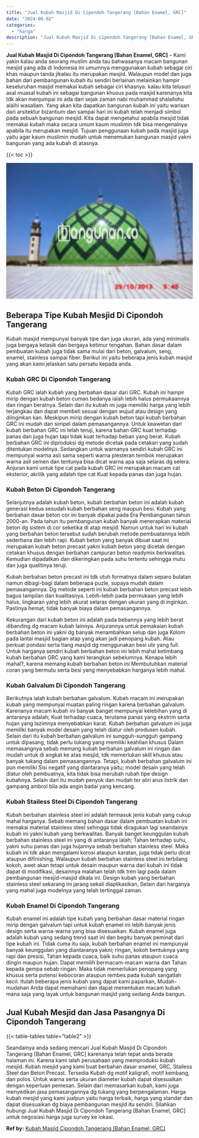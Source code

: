 ```yaml
---
title: "Jual Kubah Masjid Di Cipondoh Tangerang [Bahan Enamel, GRC]"
date: "2024-06-02"
categories: 
  - "harga"
description: "Jual Kubah Masjid Di Cipondoh Tangerang [Bahan Enamel, GRC]. Seandainya anda sedang mencari Jual Kubah Masjid Di Cipondoh Tangerang [Bahan Enamel, GRC] kar..."
---
```


**Jual Kubah Masjid Di Cipondoh Tangerang \[Bahan Enamel, GRC\]** – Kami yakin kalau anda seorang muslim anda tau bahwasanya macam bangunan mesjid yang ada di Indonesia ini umumnya menggunakan kubah sebagai ciri khas maupun tanda jikalau itu merupakan mesjid. Walaupun model dan juga bahan dari pembangunan kubah itu sendiri berlainan melainkan hampir keseluruhan masjid memakai kubah sebagai ciri khasnya. kalau kita telusuri asal muasal kubah ini sebagai bangunan khusus pada masjid karenanya kita tdk akan menjumpai ini ada dari sejak zaman nabi muhammad shalallohu alaihi wasallam. Yang akan kita dapatkan bangunan kubah ini yaitu warisan dari arsitektur bizantium dan sampai hari ini kubah telah menjadi simbol pada sebuah bangunan mesjid. Kita dapat mengetahui apabila mesjid tidak memakai kubah maka secara umum kaum muslimin tdk bisa mengenalnya apabila itu merupakan mesjid. Tujuan penggunaan kubah pada masjid juga yaitu agar kaum muslimin mudah untuk menemukan bangunan masjid yakni bangunan yang ada kubah di atasnya.

{{< toc >}}

![Jual Kubah Masjid Di Cipondoh Tangerang [Bahan Enamel, GRC]](/images/jual-kubah-masjid-29.png)

## Beberapa Tipe Kubah Mesjid Di Cipondoh Tangerang

Kubah masjid mempunyai banyak tipe dan juga ukuran, ada yang minimalis juga bergaya kelasik dan bergaya ketimur tengahan. Bahan dasar dalam pembuatan kubah juga tidak sama mulai dari beton, galvalum, seng, enamel, stainless sampai fiber. Berikut ini yaitu beberapa jenis kubah masjid yang akan kami jelaskan satu persatu kepada anda.

### Kubah GRC Di Cipondoh Tangerang

Kubah GRC ialah kubah yang berbahan dasar dari GRC. Kubah ini hampir mirip dengan kubah beton cuman bedanya ialah lebih halus permukaannya dan ringan beratnya. Selain dari itu kubah ini juga memiliki harga yang lebih terjangkau dan dapat membeli sesuai dengan wujud atau design yang diinginkan kan. Meskipun mirip dengan kubah beton tapi kubah berbahan GRC ini mudah dan simpel dalam pemasangannya. Untuk keawetan dari kubah berbahan GRC ini telah teruji, karena bahan GRC kuat terhadap panas dan juga hujan tapi tidak kuat terhadap beban yang berat. Kubah berbahan GRC ini diproduksi dg metode dicetak pada cetakan yang sudah ditentukan modelnya. Sedangkan untuk warnanya sendiri kubah GRC ini mempunyai warna asli sama seperti warna plesteran tembok merupakan warna asli semen dan tentunya bisa dicat warna apa saja selaras dg selera. Anjuran kami untuk tipe cat pada kubah GRC ini merupakan macam cat eksterior, akrilik yang adalah tipe cat Kuat kepada panas dan juga hujan.

### Kubah Beton Di Cipondoh Tangerang

Selanjutnya adalah kubah beton, kubah berbahan beton ini adalah kubah generasi kedua sesudah kubah berbahan seng maupun besi. Kubah yang berbahan dasar beton cor ini banyak dipakai pada Era Pembangunan tahun 2000-an. Pada tahun itu pembangunan kubah banyak menerapkan material beton dg sistem di cor seketika di atap mesjid. Namun untuk hari ini kubah yang berbahan beton tersebut sudah berubah metode pembuatannya lebih sederhana dan lebih rapi. Kubah beton yang banyak dibuat saat ini merupakan kubah beton precast yakni kubah beton yang dicetak dengan cetakan khusus dengan berbahan campuran beton readymix berkwalitas. Kemudian dipadatkan dan dikeringkan pada suhu tertentu sehingga mutu dan juga qualitinya teruji.

Kubah berbahan beton precast ini tdk utuh formatnya dalam separo bulatan namun dibagi-bagi dalam beberapa puzle, supaya mudah dalam pemasangannya. Dg metode seperti ini kubah berbahan beton precast lebih bagus tampilan dan kualitasnya. Lebih-lebih pada permukaan yang lebih halus, lingkaran yang lebih akurat selaras dengan ukuran yang di inginkan. Pastinya hemat, tidak banyak biaya dalam pemasangannya.

Kekurangan dari kubah beton ini adalah pada bebannya yang lebih berat dibanding dg macam kubah lainnya. Anjurannya untuk pemakaian kubah berbahan beton ini yakni dg banyak menambahkan selup dan juga Kolom pada lantai masjid bagian atap yang akan jadi penopang kubah. Atau perkuat pondasi serta tiang masjid dg menggunakan besi ulir yang full. Untuk harganya sendiri kubah berbahan beton ini lebih mahal ketimbang kubah berbahan GRC yang kami terangkan sebelumnya. Kenapa lebih mahal?, karena memang kubah berbahan beton ini Membutuhkan material coran yang bermutu serta besi yang menyebabkan harganya lebih mahal.

### Kubah Galvalum Di Cipondoh Tangerang

Berikutnya ialah kubah berbahan galvalum. Kubah macam ini merupakan kubah yang mempunyai muatan paling ringan karena berbahan galvalum. Karenanya macam kubah ini banyak banget mempunyai kelebihan yang di antaranya adalah; Kuat terhadap cuaca, terutama panas yang ekstrim serta hujan yang lazimnya menyebabkan karat. Kubah berbahan galvalum ini juga memiliki banyak model desain yang telah diatur oleh produsen kubah. Selain dari itu kubah berbahan galvalum ini sungguh-sungguh gampang untuk dipasang, tidak perlu tukang yang memiliki keahlian khusus Dalam memasangnya sebab memang kubah berbahan galvalum ini ringan dan mudah untuk di angkat ke atas mesjid, tdk memerlukan skill khusus atau banyak tukang dalam pemasangannya. Tetapi, kubah berbahan galvalum ini pun memiliki Sisi negatif yang diantaranya yaitu; model desain yang telah diatur oleh pembuatnya, kita tidak bisa merubah rubah tipe design kubahnya. Selain dari itu mudah penyok dan mudah ter aliri arus listrik dan gampang ambrol bila ada angin badai yang kencang.

### Kubah Stailess Steel Di Cipondoh Tangerang

Kubah berbahan stainless steel ini adalah termasuk jenis kubah yang cukup mahal harganya. Sebab memang bahan dasar dalam pembuatan kubah ini memakai material stainless steel sehingga tidak diragukan lagi seandainya kubah ini yakni kubah yang berkwalitas. Banyak banget keunggulan kubah berbahan stainless steel ini yang di antaranya ialah; Tahan terhadap suhu, yakni suhu panas dan juga hujannya sebab berbahan stainless steel. Maka kubah ini tdk akan mengalami korosi ataupun karatan, juga tidak perlu dicat ataupun difinishing. Walaupun kubah berbahan stainless steel ini terbilang kokoh, awet akan tetapi untuk desain maupun warna dari kubah ini tidak dapat di modifikasi, desainnya malahan telah tdk tren lagi pada dalam pembangunan mesjid-masjid dikala ini. Design kubah yang berbahan stainless steel sekarang ini jarang sekali diaplikasikan, Selain dari harganya yang mahal juga modelnya yang telah tertinggal zaman.

### Kubah Enamel Di Cipondoh Tangerang

Kubah enamel ini adalah tipe kubah yang berbahan dasar material ringan mirip dengan galvalum tapi untuk kubah enamel ini lebih banyak jenis design serta warna-warna yang bisa disesuaikan. Kubah enamel juga adalah kubah yang sedang trend saat ini dan begitu banyak peminat dari tipe kubah ini. Tidak cuma itu saja, kubah berbahan enamel ini mempunyai banyak keunggulan yang diantaranya yakni; ringan, kokoh bentuknya yang rapi dan presisi, Tahan kepada cuaca, baik suhu panas ataupun cuaca dingin maupun hujan. Dapat memilih bermacam-macam warna dan Tahan kepada gempa sebab ringan. Maka tidak memerlukan penopang yang khusus serta potensi kebocoran ataupun rembes pada kubah sangatlah kecil. Itulah beberapa jenis kubah yang dapat kami paparkan, Mudah-mudahan Anda dapat memahami dan dapat menentukan macam kubah mana saja yang layak untuk bangunan masjid yang sedang Anda bangun.

## Jual Kubah Mesjid dan Jasa Pasangnya Di Cipondoh Tangerang

{{< table-tables table="table2" >}}

Seandainya anda sedang mencari Jual Kubah Masjid Di Cipondoh Tangerang \[Bahan Enamel, GRC\] karenanya telah tepat anda berada halaman ini. Karena kami ialah perusahaan yang memproduksi kubah mesjid. Kubah mesjid yang kami buat berbahan dasar enamel, GRC, Stailess Steel dan Beton Precast. Tersedia Kubah dg motif kaligrafi, motif kembang, dan polos. Untuk warna serta ukuran diameter kubah dapat disesuaikan dengan keperluan pemesan. Selain dari memasarkan kubah, kami juga menyedikan jasa pemasangannya dg tukang yang berpengalaman. Harga kubah mesjid yang kami jualpun yaitu harga terbaik, harga yang standar dan dapat disesuaikan dg biaya pembangunan mesjid itu sendiri. Silahkan hubungi Jual Kubah Masjid Di Cipondoh Tangerang \[Bahan Enamel, GRC\] untuk negosiasi harga juga survey ke lokasi.

**Ref by:** [Kubah Masjid Cipondoh Tangerang [Bahan Enamel, GRC]](https://id.wikipedia.org/wiki/Kubah)
